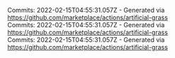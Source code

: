 Commits: 2022-02-15T04:55:31.057Z - Generated via https://github.com/marketplace/actions/artificial-grass
<br>
Commits: 2022-02-15T04:55:31.057Z - Generated via https://github.com/marketplace/actions/artificial-grass
<br>
Commits: 2022-02-15T04:55:31.057Z - Generated via https://github.com/marketplace/actions/artificial-grass
<br>
